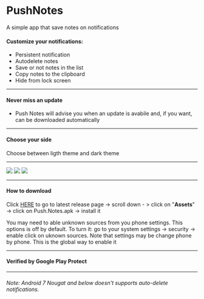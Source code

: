 # PushNotes
A simple app that save notes on notifications

#### Customize your notifications: 
  * Persistent notification
  * Autodelete notes
  * Save or not notes in the list
  * Copy notes to the clipboard
  * Hide from lock screen
  
---


#### Never miss an update
  * Push Notes will advise you when an update is avabile and, if you want, can be downloaded automatically
  
---


  
#### Choose your side
  Choose between ligth theme and dark theme

---


<img src="https://imgur.com/lLVP3uc.png" /> <img src="https://imgur.com/5Z5j8ap.png" />
<img src="https://imgur.com/Bbrei6u.png" /> 


---

#### How to download
Click [HERE](https://github.com/Arfmann21/PushNotes/releases/latest) to go to latest release page -> scroll down - > click on "**Assets**" -> click on Push.Notes.apk -> install it

You may need to able unknown sources from you phone settings. This options is off by default. To turn it: go to your system settings -> security -> enable click on uknown sources.
Note that settings may be change phone by phone. This is the global way to enable it

---

#### Verified by Google Play Protect

---

###### Note: Android 7 Nougat and below doesn't supports auto-delete notifications.
